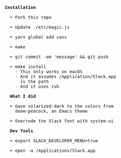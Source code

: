 <pre>
<b>Installation</b>

  • Fork this repo

  • Update ./etc/magic.js

  • yarn global add sass

  • make

  • git commit -am 'message' && git push

  • make install
    - This only works on macOS
    - And it assumes /Application/Slack.app
      is the path
    - And it uses zsh
    
  <b>What I did</b>

  • Gave solarized-dark to the colors from
    doom-peacock, an Emacs theme

  • Overrode the Slack font with system-ui
  
  <b>Dev Tools</b>
  
  • export SLACK_DEVELOPER_MENU=true
  
  • open -a /Applications/Slack.app
</pre>

